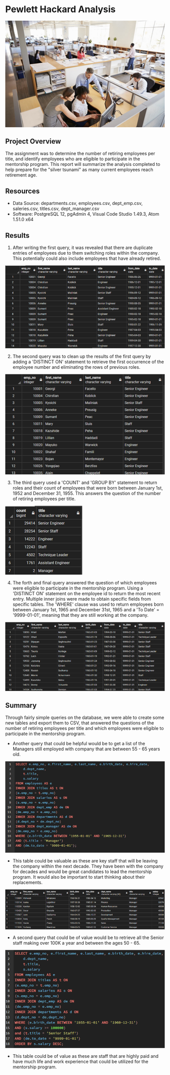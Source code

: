 # Pewlett Hackard Analysis

![Banner:](Analysis/Banner.jpg)

## Project Overview
The assignment was to determine the number of retiring employees per title, and
identify employees who are eligible to participate in the mentorship program.
This report will summarize the analysis completed to help prepare for the
"silver tsunami" as many current employees reach retirement age.

## Resources
- Data Source: departments.csv, employees.csv, dept_emp.csv, saleries.csv,
  titles.csv, dept_manager.csv
- Software: PostgreSQL 12, pgAdmin 4, Visual Code Studio 1.49.3, Atom 1.51.0 x64

## Results
1. After writing the first query, it was revealed that there are duplicate entries of employees due to them switching roles within the company. This potentially could also include employees that have already retired.

![Retirement Titles:](Analysis/RetirementTitles.png)

2. The second query was to clean up the results of the first query by adding a
  'DISTINCT ON' statement to retrieve the first occurrence of the employee
  number and eliminating the rows of previous roles.

![Unique Titles:](Analysis/UniqueTitles.png)

3. The third query used a 'COUNT' and 'GROUP BY' statement to return roles and
  their count of employees that were born between January 1st, 1952 and December
  31, 1955. This answers the question of the number of retiring employees per
  title.

![Retiring Titles:](Analysis/RetiringTitles.png)

4. The forth and final query answered the question of which employees were eligible
  to participate in the mentorship program. Using a 'DISTINCT ON' statement on
  the employee id to return the most recent entry. Multiple inner joins were made
  to obtain specific fields from specific tables. The 'WHERE' clause was used to
  return employees born between January 1st, 1965 and December 31st, 1965 and a
  'To Date' = '9999-01-01', meaning that they are still working at the company.

![Mentorship Eligibility:](Analysis/MentorshipEligibility.png)

## Summary
Through fairly simple queries on the database, we were able to create some new
tables and export them to CSV, that answered the questions of the number of retiring
employees per title and which employees were eligible to participate in the
mentorship program.

- Another query that could be helpful would be to get a list of the Managers still
employed with company that are between 55 - 65 years old.

![Managers Query:](Analysis/ManagersQuery.png)

- This table could be valuable as these are key staff that will be leaving the
company within the next decade. They have been with the company for decades and
would be great candidates to lead the mentorship program. It would also be important to start thinking about their replacements.

![Managers Table:](Analysis/ManagersTable.png)

- A second query that could be of value would be to retrieve all the Senior staff
making over 100K a year and between the ages 50 - 65.

![Senior Staff Query:](Analysis/SenoirStaffQuery.png)

- This table could be of value as these are staff that are highly paid and have
much life and work experience that could be utilized for the mentorship program.
